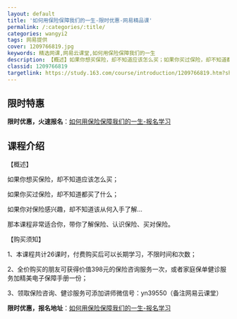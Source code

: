 ```yaml
---
layout: default
title: '如何用保险保障我们的一生-限时优惠-网易精品课'
permalink: /:categories/:title/
categories: wangyi2
tags: 网易提供
cover: 1209766819.jpg
keywords: 精选网课,网易云课堂,如何用保险保障我们的一生
description: 【概述】如果你想买保险，却不知道应该怎么买；如果你买过保险，却不知道都买了什么；如果你对保险感兴趣，却不知道该从何入手了
classid: 1209766819
targetlink: https://study.163.com/course/introduction/1209766819.htm?share=1&shareId=1025206652&utm_campaign=share&utm_medium=iphoneShare&utm_source=&utm_u=1025206652
---
```


## 限时特惠

**限时优惠，火速报名**：[如何用保险保障我们的一生-报名学习](https://study.163.com/course/introduction/1209766819.htm?share=1&shareId=1025206652&utm_campaign=share&utm_medium=iphoneShare&utm_source=&utm_u=1025206652)

## 课程介绍

【概述】

如果你想买保险，却不知道应该怎么买；

如果你买过保险，却不知道都买了什么；

如果你对保险感兴趣，却不知道该从何入手了解...



那本课程非常适合你，带你了解保险、认识保险、买对保险。





【购买须知】

1、本课程共计26课时，付费购买后可以长期学习，不限时间和次数；

2、全价购买的朋友可获得价值398元的保险咨询服务一次，或者家庭保单健诊服务加精美电子保障手册一份；

3、领取保险咨询、健诊服务可添加讲师微信号：yn39550（备注网易云课堂）

**限时优惠，报名地址**：[如何用保险保障我们的一生-报名学习](https://study.163.com/course/introduction/1209766819.htm?share=1&shareId=1025206652&utm_campaign=share&utm_medium=iphoneShare&utm_source=&utm_u=1025206652)

